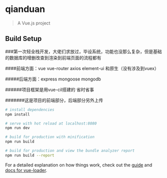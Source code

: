 # qianduan

> A Vue.js project

## Build Setup

###第一次轻全栈开发，大佬们求放过，毕设系统，功能也没那么复杂，但是基础的数据库的增删改查到渲染到前端页面的流程都有

####前端方面：vue vue-router axios element-ui 和原生（没有涉及到vuex）

#####后端方面：express mongoose mongodb

######项目框架是用vue-cil搭建的 省时省事

#######这是项目的前端部分，后端部分另外上传
``` bash
# install dependencies
npm install

# serve with hot reload at localhost:8080
npm run dev

# build for production with minification
npm run build

# build for production and view the bundle analyzer report
npm run build --report
```

For a detailed explanation on how things work, check out the [guide](http://vuejs-templates.github.io/webpack/) and [docs for vue-loader](http://vuejs.github.io/vue-loader).
